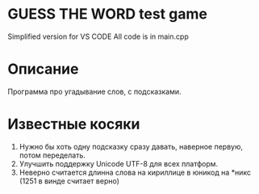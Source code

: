 # GUESS THE WORD test game

Simplified version for VS CODE
All code is in main.cpp

# Описание

Программа про угадывание слов, с подсказками.

# Известные косяки

1. Нужно бы хоть одну подсказку сразу давать, наверное первую, потом переделать.
2. Улучшить поддержку Unicode UTF-8 для всех платформ.
3. Неверно считается длинна слова на кириллице в юникод на *никс (1251 в винде считает верно)